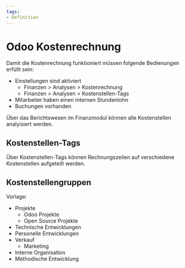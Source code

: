 ```yaml
---
tags:
- Definition
---
```

# Odoo Kostenrechnung
Damit die Kostenrechnung funktioniert müssen folgende Bedienungen erfüllt sein:

* Einstellungen sind aktiviert
	* Finanzen > Analysen > Kostenrechnung
	* Finanzen > Analysen > Kostenstellen-Tags
* Mitarbeiter haben einen internen Stundenlohn
* Buchungen vorhanden

Über das Berichtswesen im Finanzmodul können alle Kostenstellen analyisiert werden.

## Kostenstellen-Tags

Über Kostenstellen-Tags können Rechnungszeilen auf verschiedene Kostenstellen aufgeteilt werden.

## Kostenstellengruppen

Vorlage:
* Projekte
	* Odoo Projekte
	* Open Source Projekte
* Technische Entwicklungen
* Personelle Entwicklungen
* Verkauf
	* Marketing
* Interne Organisation
* Methodische Entwicklung